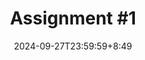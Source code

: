 ---
type: assignment
date: 2024-09-27T23:59:59+8:49
title: 'Assignment #1'
pdf: /static_files/assignments/Assignment 1.pdf
attachment: /static_files/assignments/Assignment 1.zip
#solutions: /static_files/assignments/asg_solutions.pdf
due_event: 
    type: due
    date: 2024-10-12T23:59:59
    description: 'Assignment #1 due'
---